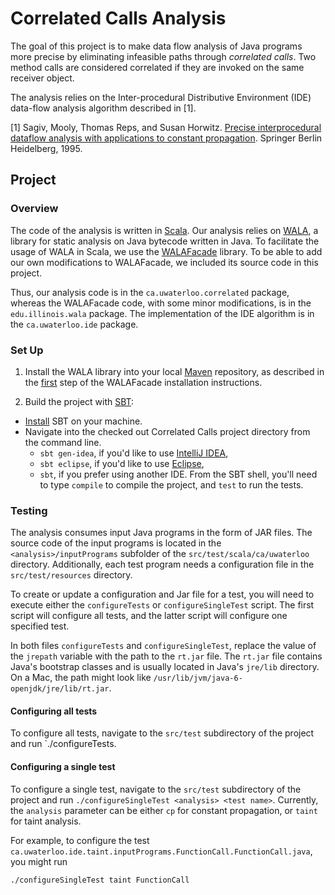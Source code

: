 # Correlated Calls Analysis

The goal of this project is to make data flow analysis of Java programs more precise by eliminating infeasible paths through *correlated calls*.
Two method calls are considered correlated if they are invoked on the same receiver object.

The analysis relies on the Inter-procedural Distributive Environment (IDE) data-flow analysis algorithm described in [1].

[1] Sagiv, Mooly, Thomas Reps, and Susan Horwitz. [Precise interprocedural dataflow analysis with applications to constant propagation](http://www.sciencedirect.com/science/article/pii/0304397596000722). Springer Berlin Heidelberg, 1995.

## Project

### Overview

The code of the analysis is written in [Scala](http://www.scala-lang.org/). Our analysis relies on [WALA](http://wala.sourceforge.net/wiki/index.php/Main_Page), a library for static analysis on Java bytecode written in Java. To facilitate the usage of WALA in Scala, we use the [WALAFacade](https://github.com/cos/WALAFacade) library. To be able to add our own modifications to WALAFacade, we included its source code in this project.

Thus, our analysis code is in the `ca.uwaterloo.correlated` package, whereas the WALAFacade code, with some minor modifications, is in the `edu.illinois.wala` package. The implementation of the IDE algorithm is in the `ca.uwaterloo.ide` package.

### Set Up

1. Install the WALA library into your local [Maven](http://maven.apache.org/) repository, as described in the [first](https://github.com/cos/WALAFacade#steps) step of the WALAFacade installation instructions.

2. Build the project with [SBT](http://www.scala-sbt.org/): 
  - [Install](http://www.scala-sbt.org/release/docs/Getting-Started/Setup) SBT on your machine.
  - Navigate into the checked out Correlated Calls project directory from the command line.
    - `sbt gen-idea`, if you'd like to use [IntelliJ IDEA](http://www.jetbrains.com/idea/),
    - `sbt eclipse`, if you'd like to use [Eclipse](http://www.eclipse.org/),
    - `sbt`, if you prefer using another IDE. From the SBT shell, you'll need to type `compile` to compile the project, and `test` to run the tests.

### Testing
The analysis consumes input Java programs in the form of JAR files.
The source code of the input programs is located in the
`<analysis>/inputPrograms` subfolder of the `src/test/scala/ca/uwaterloo` directory.
Additionally, each test program needs a configuration file in the `src/test/resources` directory.

To create or update a configuration and Jar file for a test, you will need to execute either the `configureTests` or `configureSingleTest` script.
The first script will configure all tests, and the latter script will configure one specified test.

In both files `configureTests` and `configureSingleTest`, replace the value of the `jrepath` variable with the path to the `rt.jar` file.
The `rt.jar` file contains Java's bootstrap classes and is usually located in Java's `jre/lib` directory. On a Mac, the path might look like `/usr/lib/jvm/java-6-openjdk/jre/lib/rt.jar`.

#### Configuring all tests
To configure all tests, navigate to the `src/test` subdirectory of the project and run `./configureTests.

#### Configuring a single test
To configure a single test, navigate to the `src/test` subdirectory of the project and run `./configureSingleTest <analysis> <test name>`.
Currently, the `analysis` parameter can be either `cp` for constant propagation, or `taint` for taint analysis.

For example, to configure the test
`ca.uwaterloo.ide.taint.inputPrograms.FunctionCall.FunctionCall.java`, you might run

```
./configureSingleTest taint FunctionCall
```
